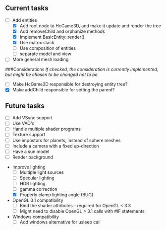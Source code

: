 Current tasks
-----
- [ ] Add entities
  - [x] Add root node to HcGame3D, and make it update and render the tree
  - [x] Add removeChild and orphanize methods
  - [x] Implement BasicEntity::render()
  - [x] Use matrix stack
  - [ ] Use composition of entities
  - [ ] separate model and view
- [ ] More general mesh loading

###Considerations
*If checked, the consideration is currently implemented, but might be chosen to be changed not to be.*
- [ ] Make HcGame3D responsible for destroying entity tree?
- [x] Make addChild responsible for setting the parent?

Future tasks
-----
- [ ] Add VSync support
- [ ] Use VAO's
- [ ] Handle multiple shader programs
- [ ] Texture support
- [ ] Use impostors for planets, instead of sphere meshes
- [ ] Include a camera with a fixed up-direction
- [ ] Have a sun model
- [ ] Render background
- Improve lighting
  - [ ] Multiple light sources
  - [ ] Specular lighting
  - [ ] HDR lighting
  - [ ] gamma correction
  - [x] ~~Properly clamp lighting angle (BUG)~~
- OpenGL 3.1 compatibility
  - [ ] Bind the shader attributes - required for OpenGL < 3.3
  - [ ] Might need to disable OpenGL > 3.1 calls with #IF statements
- Windows compatibility
  - [ ] Add windows alternative for usleep call